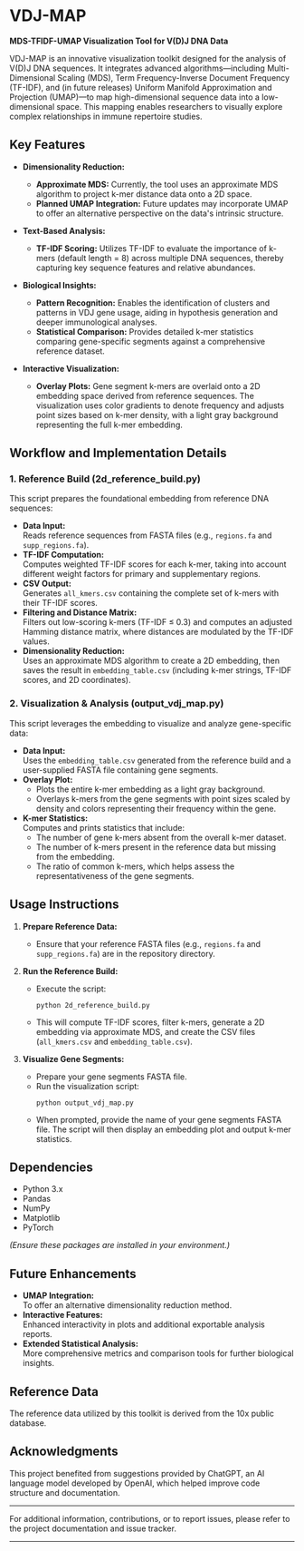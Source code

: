 # VDJ-MAP

**MDS-TFIDF-UMAP Visualization Tool for V(D)J DNA Data**

VDJ-MAP is an innovative visualization toolkit designed for the analysis of V(D)J DNA sequences. It integrates advanced algorithms—including Multi-Dimensional Scaling (MDS), Term Frequency-Inverse Document Frequency (TF-IDF), and (in future releases) Uniform Manifold Approximation and Projection (UMAP)—to map high-dimensional sequence data into a low-dimensional space. This mapping enables researchers to visually explore complex relationships in immune repertoire studies.

## Key Features

- **Dimensionality Reduction:**  
  - **Approximate MDS:** Currently, the tool uses an approximate MDS algorithm to project k-mer distance data onto a 2D space.
  - **Planned UMAP Integration:** Future updates may incorporate UMAP to offer an alternative perspective on the data's intrinsic structure.

- **Text-Based Analysis:**  
  - **TF-IDF Scoring:** Utilizes TF-IDF to evaluate the importance of k-mers (default length = 8) across multiple DNA sequences, thereby capturing key sequence features and relative abundances.
  
- **Biological Insights:**  
  - **Pattern Recognition:** Enables the identification of clusters and patterns in VDJ gene usage, aiding in hypothesis generation and deeper immunological analyses.
  - **Statistical Comparison:** Provides detailed k-mer statistics comparing gene-specific segments against a comprehensive reference dataset.

- **Interactive Visualization:**  
  - **Overlay Plots:** Gene segment k-mers are overlaid onto a 2D embedding space derived from reference sequences. The visualization uses color gradients to denote frequency and adjusts point sizes based on k-mer density, with a light gray background representing the full k-mer embedding.

## Workflow and Implementation Details

### 1. Reference Build (2d_reference_build.py)
This script prepares the foundational embedding from reference DNA sequences:
- **Data Input:**  
  Reads reference sequences from FASTA files (e.g., `regions.fa` and `supp_regions.fa`).
- **TF-IDF Computation:**  
  Computes weighted TF-IDF scores for each k-mer, taking into account different weight factors for primary and supplementary regions.
- **CSV Output:**  
  Generates `all_kmers.csv` containing the complete set of k-mers with their TF-IDF scores.
- **Filtering and Distance Matrix:**  
  Filters out low-scoring k-mers (TF-IDF ≤ 0.3) and computes an adjusted Hamming distance matrix, where distances are modulated by the TF-IDF values.
- **Dimensionality Reduction:**  
  Uses an approximate MDS algorithm to create a 2D embedding, then saves the result in `embedding_table.csv` (including k-mer strings, TF-IDF scores, and 2D coordinates).

### 2. Visualization & Analysis (output_vdj_map.py)
This script leverages the embedding to visualize and analyze gene-specific data:
- **Data Input:**  
  Uses the `embedding_table.csv` generated from the reference build and a user-supplied FASTA file containing gene segments.
- **Overlay Plot:**  
  - Plots the entire k-mer embedding as a light gray background.
  - Overlays k-mers from the gene segments with point sizes scaled by density and colors representing their frequency within the gene.
- **K-mer Statistics:**  
  Computes and prints statistics that include:
  - The number of gene k-mers absent from the overall k-mer dataset.
  - The number of k-mers present in the reference data but missing from the embedding.
  - The ratio of common k-mers, which helps assess the representativeness of the gene segments.
  
## Usage Instructions

1. **Prepare Reference Data:**
   - Ensure that your reference FASTA files (e.g., `regions.fa` and `supp_regions.fa`) are in the repository directory.
   
2. **Run the Reference Build:**
   - Execute the script:
     ```
     python 2d_reference_build.py
     ```
   - This will compute TF-IDF scores, filter k-mers, generate a 2D embedding via approximate MDS, and create the CSV files (`all_kmers.csv` and `embedding_table.csv`).

3. **Visualize Gene Segments:**
   - Prepare your gene segments FASTA file.
   - Run the visualization script:
     ```
     python output_vdj_map.py
     ```
   - When prompted, provide the name of your gene segments FASTA file. The script will then display an embedding plot and output k-mer statistics.

## Dependencies

- Python 3.x
- Pandas
- NumPy
- Matplotlib
- PyTorch

*(Ensure these packages are installed in your environment.)*

## Future Enhancements

- **UMAP Integration:**  
  To offer an alternative dimensionality reduction method.
- **Interactive Features:**  
  Enhanced interactivity in plots and additional exportable analysis reports.
- **Extended Statistical Analysis:**  
  More comprehensive metrics and comparison tools for further biological insights.

## Reference Data

The reference data utilized by this toolkit is derived from the 10x public database.

## Acknowledgments

This project benefited from suggestions provided by ChatGPT, an AI language model developed by OpenAI, which helped improve code structure and documentation.

---

For additional information, contributions, or to report issues, please refer to the project documentation and issue tracker.

---
